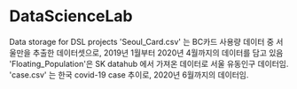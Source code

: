 # DataScienceLab
Data storage for DSL projects
'Seoul_Card.csv' 는 BC카드 사용량 데이터 중 서울만을 추출한 데이터셋으로, 2019년 1월부터 2020년 4월까지의 데이터를 담고 있음
'Floating_Population'은 SK datahub 에서 가져온 데이터로 서울 유동인구 데이터임.
'case.csv' 는 한국 covid-19 case 추이로, 2020년 6월까지의 데이터임.
